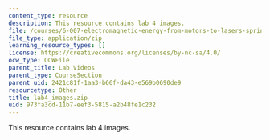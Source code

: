 ```yaml
---
content_type: resource
description: This resource contains lab 4 images.
file: /courses/6-007-electromagnetic-energy-from-motors-to-lasers-spring-2011/973fa3cd11b7eef35815a2b48fe1c232_lab4_images.zip
file_type: application/zip
learning_resource_types: []
license: https://creativecommons.org/licenses/by-nc-sa/4.0/
ocw_type: OCWFile
parent_title: Lab Videos
parent_type: CourseSection
parent_uid: 2421c81f-1aa3-b66f-da43-e569b0690de9
resourcetype: Other
title: lab4_images.zip
uid: 973fa3cd-11b7-eef3-5815-a2b48fe1c232
---
```

This resource contains lab 4 images.